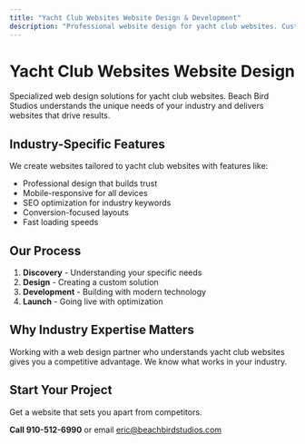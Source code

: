 ```yaml
---
title: "Yacht Club Websites Website Design & Development"
description: "Professional website design for yacht club websites. Custom solutions tailored to your industry needs."
---
```


# Yacht Club Websites Website Design

Specialized web design solutions for yacht club websites. Beach Bird Studios understands the unique needs of your industry and delivers websites that drive results.

## Industry-Specific Features

We create websites tailored to yacht club websites with features like:

- Professional design that builds trust
- Mobile-responsive for all devices
- SEO optimization for industry keywords
- Conversion-focused layouts
- Fast loading speeds

## Our Process

1. **Discovery** - Understanding your specific needs
2. **Design** - Creating a custom solution
3. **Development** - Building with modern technology
4. **Launch** - Going live with optimization

## Why Industry Expertise Matters

Working with a web design partner who understands yacht club websites gives you a competitive advantage. We know what works in your industry.

## Start Your Project

Get a website that sets you apart from competitors.

**Call 910-512-6990** or email eric@beachbirdstudios.com